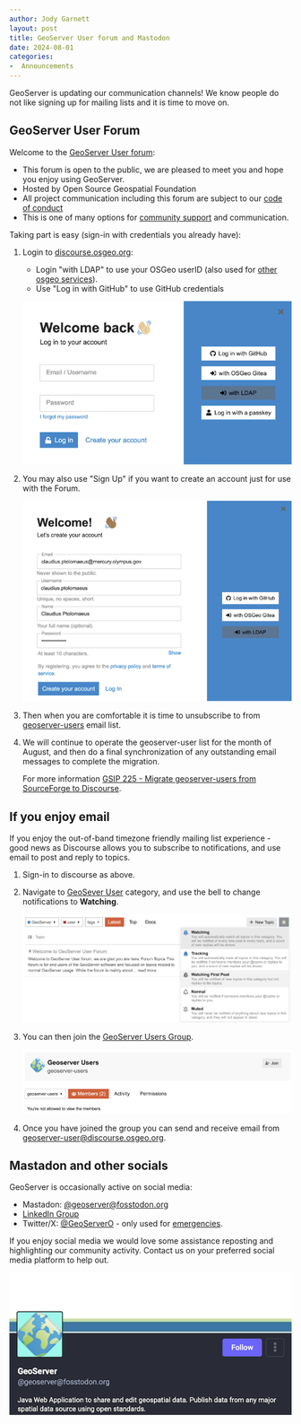 ```yaml
---
author: Jody Garnett
layout: post
title: GeoServer User forum and Mastodon
date: 2024-08-01
categories:
-  Announcements
---
```


GeoServer is updating our communication channels! We know people do not like signing up for mailing lists and it is time to move on.

## GeoServer User Forum

Welcome to the [GeoServer User forum](https://discourse.osgeo.org/c/geoserver/geoserver-users/51):

* This forum is open to the public, we are pleased to meet you and hope you enjoy using GeoServer.
* Hosted by Open Source Geospatial Foundation
* All project communication including this forum are subject to our [code of conduct](https://github.com/geoserver/geoserver/blob/main/CODE_OF_CONDUCT.md)
* This is one of many options for [community support](/comm/) and communication.

Taking part is easy (sign-in with credentials you already have):

1. Login to [discourse.osgeo.org](https://discourse.osgeo.org/):
   
   * Login "with LDAP" to use your OSGeo userID (also used for [other osgeo services](https://www.osgeo.org/community/getting-started-osgeo/osgeo_userid/)).
   * Use "Log in with GitHub" to use GitHub credentials

   ![](/img/posts/2.25/discourse-login.png)
   
2. You may also use "Sign Up" if you want to create an account just for use with the Forum.

   ![](/img/posts/2.25/discourse-signup.png)

3. Then when you are comfortable it is time to unsubscribe to from [geoserver-users](https://sourceforge.net/projects/geoserver/lists/geoserver-users) email list.

4. We will continue to operate the geoserver-user list for the month of August,
   and then do a final synchronization of any outstanding email messages to complete the migration.

   For more information [GSIP 225 - Migrate geoserver-users from SourceForge to Discourse](https://github.com/geoserver/geoserver/wiki/GSIP-225).

## If you enjoy email 

If you enjoy the out-of-band timezone friendly mailing list experience - good news as Discourse allows you to subscribe to notifications, and use email to post and reply to topics.

1. Sign-in to discourse as above.

2. Navigate to [GeoSever User]() category, and use the bell to change notifications to **Watching**.

   ![](/img/posts/2.25/discourse-notifications.png)

2. You can then join the [GeoServer Users Group](https://discourse.osgeo.org/g/geoserver-users).
   
   ![](/img/posts/2.25/discourse-group.png)

3. Once you have joined the group you can send and receive email from [geoserver-user@discourse.osgeo.org](mailto:geoserver-user@discourse.osgeo.org).

## Mastadon and other socials

GeoServer is occasionally active on social media:

* Mastadon: [@geoserver@fosstodon.org](https://fosstodon.org/@geoserver)
* [LinkedIn Group](https://www.linkedin.com/groups/813717/)
* Twitter/X: [@GeoServerO](https://twitter.com/GeoserverO) - only used for [emergencies](https://x.com/GeoserverO/status/1810762489136590889).

If you enjoy social media we would love some assistance reposting and highlighting our community activity. Contact us on your preferred social media platform to help out.

![](/img/posts/2.25/mastadon.png)